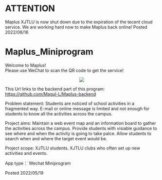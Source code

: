 # ATTENTION
Maplus XJTLU is now shut down due to the expiration of the tecent cloud service. We are working hard now to make Maplus back online!
Posted 2022/06/16


# Maplus_Miniprogram
Welcome to Maplus!  
Please use WeChat to scan the QR code to get the service!  


<p align ="center">
  
  <img src ="https://user-images.githubusercontent.com/65098184/169202822-823892b8-7400-4a99-aa4d-2eb124079572.jpg">

</p>


This Url links to the backend part of this program:  https://github.com/Magul-L/Maplus-backend  

Problem statement: 
Students are noticed of school activities in a fragmented way. E-mail or online message is limited and not enough for students to know all the activities across the campus.

Project aims:
Maintain a web event map and an information board to gather the activities across the campus.
Provide students with visiable guidance to see where and when the activity is going to take palce.
Allow students to search when and where the target event would be.

Project scope:
XJTLU students.
XJTLU clubs who often set up new activities and events.

App type： Wechat Miniprogram

Posted 2022/05/19
